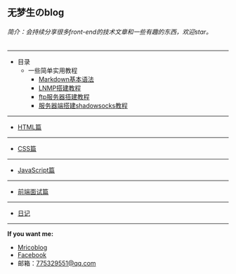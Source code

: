 ## 无梦生のblog
###### 简介：会持续分享很多front-end的技术文章和一些有趣的东西，欢迎star。
-------
* 目录
   * 一些简单实用教程  
      * [Markdown基本语法](http://192.241.226.33/mdTeaching.html)   
      * [LNMP搭建教程](https://github.com/wumengsheng/blog/blob/gh-pages/LNMP搭建教程.md#1)  
      * [ftp服务器搭建教程](https://github.com/wumengsheng/blog/blob/gh-pages/ftp服务器搭建教程.md#5)   
      * [服务器端搭建shadowsocks教程](https://github.com/wumengsheng/blog/blob/gh-pages/服务器端搭建shadowsocks教程.md#7)     
---
   * [HTML篇](https://github.com/wumengsheng/HTML)  
  
--- 
   * [CSS篇](https://github.com/wumengsheng/CSS)  
    
---
   * [JavaScript篇](https://github.com/wumengsheng/JavaScript)  
    
---
   * [前端面试篇](https://github.com/wumengsheng/front-end-interview)  
    
---
   * [日记](https://github.com/wumengsheng/diary/blob/master/README.md)  
   
---
**If you want me:**  
* [Mricoblog](http://weibo.com/silverbulletxinyuan/profile?rightmod=1&wvr=6&mod=personinfo)  
* [Facebook](https://www.facebook.com/profile.php?id=100009527559735)  
* 邮箱：775329551@qq.com
      
